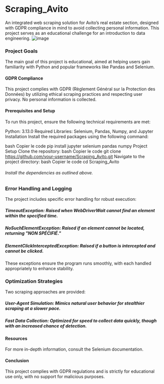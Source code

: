 # Scraping_Avito
An integrated web scraping solution for Avito’s real estate section, designed with GDPR compliance in mind to avoid collecting personal information. This project serves as an educational challenge for an introduction to data engineering.
 ![image](https://github.com/user-attachments/assets/efe15ffa-8004-4ee0-a62f-cb09aec8f6de)

### Project Goals
The main goal of this project is educational, aimed at helping users gain familiarity with Python and popular frameworks like Pandas and Selenium.

#### GDPR Compliance
This project complies with GDPR (Règlement Général sur la Protection des Données) by utilizing ethical scraping practices and respecting user privacy. No personal information is collected.

#### Prerequisites and Setup
To run this project, ensure the following technical requirements are met:

Python: 3.13.0
Required Libraries: Selenium, Pandas, Numpy, and Jupyter
Installation
Install the required packages using the following command:

bash
Copier le code
pip install jupyter selenium pandas numpy
Project Setup
Clone the repository:
bash
Copier le code
git clone https://github.com/your-username/Scraping_Avito.git
Navigate to the project directory:
bash
Copier le code
cd Scraping_Avito
###### Install the dependencies as outlined above.
### Error Handling and Logging
The project includes specific error handling for robust execution:

##### TimeoutException: Raised when WebDriverWait cannot find an element within the specified time.
##### NoSuchElementException: Raised if an element cannot be located, returning "NON SPÉCIFIÉ."
##### ElementClickInterceptedException: Raised if a button is intercepted and cannot be clicked.
These exceptions ensure the program runs smoothly, with each handled appropriately to enhance stability.

### Optimization Strategies
Two scraping approaches are provided:

##### User-Agent Simulation: Mimics natural user behavior for stealthier scraping at a slower pace.
##### Fast Data Collection: Optimized for speed to collect data quickly, though with an increased chance of detection.
#### Resources
For more in-depth information, consult the Selenium documentation.

#### Conclusion
This project complies with GDPR regulations and is strictly for educational use only, with no support for malicious purposes.

